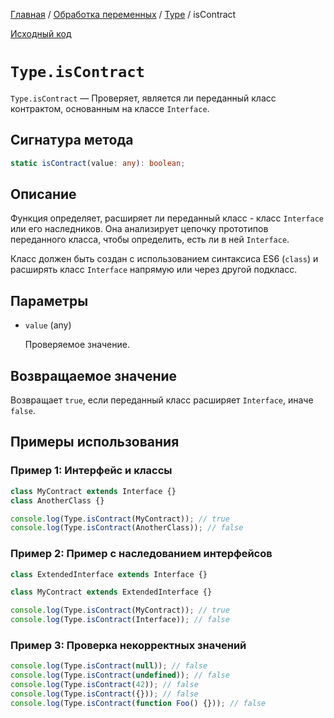 [Главная](../../../README.md) / [Обработка переменных](../../variables.md) / [Type](../Type.md) /
isContract

[Исходный код](../../../src/variables/Type.mjs)

# `Type.isContract`

`Type.isContract` &mdash; Проверяет, является ли переданный класс контрактом, основанным на классе
`Interface`.

## Сигнатура метода

```ts
static isContract(value: any): boolean;
```

## Описание

Функция определяет, расширяет ли переданный класс - класс `Interface` или его наследников. Она
анализирует цепочку прототипов переданного класса, чтобы определить, есть ли в ней `Interface`.

Класс должен быть создан с использованием синтаксиса ES6 (`class`) и расширять класс `Interface`
напрямую или через другой подкласс.

## Параметры

-   `value` (any)

    Проверяемое значение.

## Возвращаемое значение

Возвращает `true`, если переданный класс расширяет `Interface`, иначе `false`.

## Примеры использования

### Пример 1: Интерфейс и классы

```js
class MyContract extends Interface {}
class AnotherClass {}

console.log(Type.isContract(MyContract)); // true
console.log(Type.isContract(AnotherClass)); // false
```

### Пример 2: Пример с наследованием интерфейсов

```js
class ExtendedInterface extends Interface {}

class MyContract extends ExtendedInterface {}

console.log(Type.isContract(MyContract)); // true
console.log(Type.isContract(Interface)); // false
```

### Пример 3: Проверка некорректных значений

```js
console.log(Type.isContract(null)); // false
console.log(Type.isContract(undefined)); // false
console.log(Type.isContract(42)); // false
console.log(Type.isContract({})); // false
console.log(Type.isContract(function Foo() {})); // false
```
